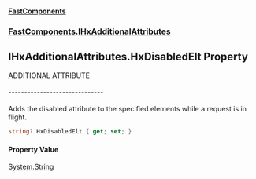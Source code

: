 #### [FastComponents](FastComponents.md 'FastComponents')
### [FastComponents](FastComponents.md 'FastComponents').[IHxAdditionalAttributes](FastComponents.IHxAdditionalAttributes.md 'FastComponents.IHxAdditionalAttributes')

## IHxAdditionalAttributes.HxDisabledElt Property

ADDITIONAL ATTRIBUTE<br/>  
------------------------------<br/>  
Adds the disabled attribute to the specified elements while a request is in flight.

```csharp
string? HxDisabledElt { get; set; }
```

#### Property Value
[System.String](https://docs.microsoft.com/en-us/dotnet/api/System.String 'System.String')